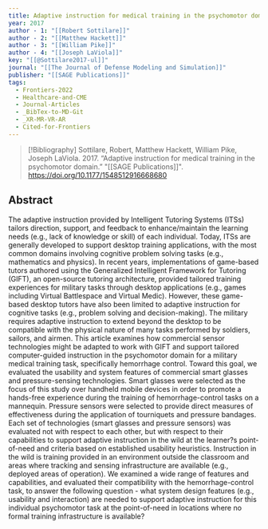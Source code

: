 ```yaml
---
title: Adaptive instruction for medical training in the psychomotor domain
year: 2017
author - 1: "[[Robert Sottilare]]"
author - 2: "[[Matthew Hackett]]"
author - 3: "[[William Pike]]"
author - 4: "[[Joseph LaViola]]"
key: "[[@Sottilare2017-ul]]"
journal: "[[The Journal of Defense Modeling and Simulation]]"
publisher: "[[SAGE Publications]]"
tags:
  - Frontiers-2022
  - Healthcare-and-CME
  - Journal-Articles
  - _BibTex-to-MD-Git
  - _XR-MR-VR-AR
  - Cited-for-Frontiers
---
```


> [!Bibliography]
> Sottilare, Robert, Matthew Hackett, William Pike, Joseph LaViola. 2017. “Adaptive instruction for medical training in the psychomotor domain.” "[[SAGE Publications]]". https://doi.org/10.1177/1548512916668680

## Abstract
The adaptive instruction provided by Intelligent Tutoring Systems (ITSs) tailors direction, support, and feedback to enhance/maintain the learning needs (e.g., lack of knowledge or skill) of each individual. Today, ITSs are generally developed to support desktop training applications, with the most common domains involving cognitive problem solving tasks (e.g., mathematics and physics). In recent years, implementations of game-based tutors authored using the Generalized Intelligent Framework for Tutoring (GIFT), an open-source tutoring architecture, provided tailored training experiences for military tasks through desktop applications (e.g., games including Virtual Battlespace and Virtual Medic). However, these game-based desktop tutors have also been limited to adaptive instruction for cognitive tasks (e.g., problem solving and decision-making). The military requires adaptive instruction to extend beyond the desktop to be compatible with the physical nature of many tasks performed by soldiers, sailors, and airmen. This article examines how commercial sensor technologies might be adapted to work with GIFT and support tailored computer-guided instruction in the psychomotor domain for a military medical training task, specifically hemorrhage control. Toward this goal, we evaluated the usability and system features of commercial smart glasses and pressure-sensing technologies. Smart glasses were selected as the focus of this study over handheld mobile devices in order to promote a hands-free experience during the training of hemorrhage-control tasks on a mannequin. Pressure sensors were selected to provide direct measures of effectiveness during the application of tourniquets and pressure bandages. Each set of technologies (smart glasses and pressure sensors) was evaluated not with respect to each other, but with respect to their capabilities to support adaptive instruction in the wild at the learner?s point-of-need and criteria based on established usability heuristics. Instruction in the wild is training provided in an environment outside the classroom and areas where tracking and sensing infrastructure are available (e.g., deployed areas of operation). We examined a wide range of features and capabilities, and evaluated their compatibility with the hemorrhage-control task, to answer the following question -  what system design features (e.g., usability and interaction) are needed to support adaptive instruction for this individual psychomotor task at the point-of-need in locations where no formal training infrastructure is available?